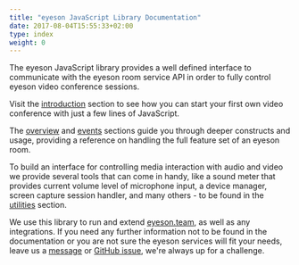```yaml
---
title: "eyeson JavaScript Library Documentation"
date: 2017-08-04T15:55:33+02:00
type: index
weight: 0
---
```


The eyeson JavaScript library provides a well defined interface to communicate
with the eyeson room service API in order to fully control eyeson video
conference sessions.

Visit the [introduction](introduction/) section to see how you can start
your first own video conference with just a few lines of JavaScript.

The [overview](overview/) and [events](events/) sections guide you through
deeper constructs and usage, providing a reference on handling the full feature
set of an eyeson room.

To build an interface for controlling media interaction with audio and video we
provide several tools that can come in handy, like a sound meter that provides
current volume level of microphone input, a device manager, screen capture
session handler, and many others - to be found in the [utilities](utilities/)
section.

We use this library to run and extend [eyeson.team], as well as any
integrations. If you need any further information not to be found in the
documentation or you are not sure the eyeson services will fit your needs,
leave us a [message](mailto:developers@eyeson.team) or [GitHub issue], we're
always up for a challenge.

[eyeson.team]: https://eyeson.team/ "eyeson Team Video Meetings"
[GitHub issue]: https://github.com/eyeson-team/eyeson-js/issues

